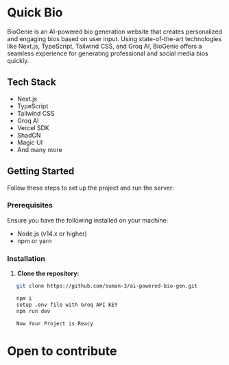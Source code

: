 # Quick Bio

BioGenie is an AI-powered bio generation website that creates personalized and engaging bios based on user input. Using state-of-the-art technologies like Next.js, TypeScript, Tailwind CSS, and Groq AI, BioGenie offers a seamless experience for generating professional and social media bios quickly.

## Tech Stack

- Next.js
- TypeScript
- Tailwind CSS
- Groq AI
- Vercel SDK
- ShadCN
- Magic UI
- And many more

## Getting Started

Follow these steps to set up the project and run the server:

### Prerequisites

Ensure you have the following installed on your machine:

- Node.js (v14.x or higher)
- npm or yarn

### Installation

1. **Clone the repository:**

```bash
   git clone https://github.com/suman-3/ai-powered-bio-gen.git

   npm i
   setup .env file with Groq API KEY
   npm run dev

   Now Your Project is Reacy

```

# Open to contribute 
